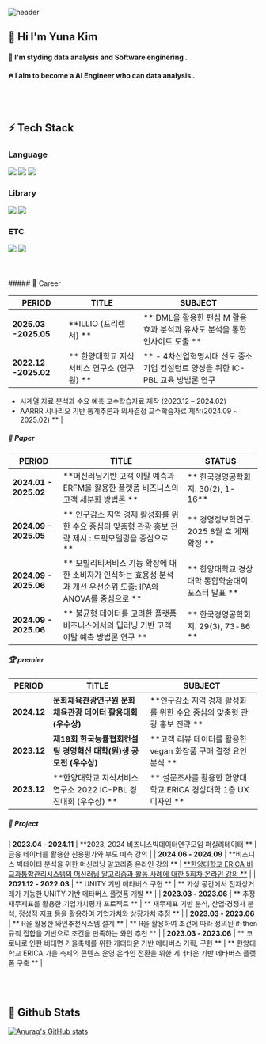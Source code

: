 <div>
  
  <!--Header-->

  ![header](https://capsule-render.vercel.app/api?type=waving&color=gradient&height=300&section=header&text=Good%20to%20see%20you%20%F0%9F%A4%97)
</div>

<div>
  <!--Body-->
  
  ## 👀 Hi I'm Yuna Kim 
  #### :raising_hand: I'm styding data analysis and Software enginering .<br/>
  #### :fire: I aim to become a AI Engineer who can data analysis .<br/>
 
  <br/>
  <br/>
  
  ## ⚡ Tech Stack
  ### Language
  <!--Python-->
  <img src="https://img.shields.io/badge/Python-3776AB?style=flat-square&logo=Python&logoColor=white"/>
  <!--JavaScript-->
  <img src="https://img.shields.io/badge/JavaScript-F7DF1E?style=flat-square&logo=JavaScript&logoColor=white"/>
  <!--HTML5-->
  <img src="https://img.shields.io/badge/HTML5-E34F26?style=flat-square&logo=HTML5&logoColor=white"/>
  <br/>
  
  ### Library
  <!--PyTorch-->
  <img src="https://img.shields.io/badge/PyTorch-EE4C2C?style=flat-square&logo=PyTorch&logoColor=white"/>
  <!--Selenium-->
  <img src="https://img.shields.io/badge/Selenium-43B02A?style=flat-square&logo=Selenium&logoColor=white"/>
  <br/>
  
  ### ETC
  <!--notion-->
  <img src="https://img.shields.io/badge/notion-000000?style=flat-square&logo=notion&logoColor=white"/>
  <!--MySQL-->
  <img src="https://img.shields.io/badge/MySQL-4479A1?style=flat-square&logo=MySQL&logoColor=white"/>
  <br/>
  <br/>

<br/>
<br/>
##### 🏢 Career

| PERIOD | TITLE | SUBJECT |
| ------- | ------- | ------- | 
| **2025.03 -2025.05** | **ILLIO (프리렌서) ** | ** DML을 활용한 팬심 M 활용 효과 분석과 유사도 분석을 통한 인사이트 도출 ** | 
| **2022.12 -2025.02** | ** 한양대학교 지식서비스 연구소 (연구원) ** | ** - 4차산업혁명시대 선도 중소기업 컨설턴트 양성을 위한 IC-PBL 교육 방법론 연구
- 시계열 자료 분석과 수요 예측 교수학습자료 제작 (2023.12 – 2024.02)
- AARRR 시나리오 기반 통계추론과 의사결정 교수학습자료 제작(2024.09 ~ 2025.02) 
 ** |

##### 📜 Paper

| PERIOD | TITLE | STATUS |
| ------- | ------- | ------- |
| **2024.01 - 2025.02** | **머신러닝기반 고객 이탈 예측과 ERFM을 활용한 플랫폼 비즈니스의 고객 세분화 방법론 ** | ** 한국경영공학회지. 30(2), 1-16** |
| **2024.09 - 2025.05** | ** 인구감소 지역 경제 활성화를 위한 수요 중심의 맞춤형 관광 홍보 전략 제시 : 토픽모델링을 중심으로 ** | ** 경영정보학연구.  2025 8월 호 게재 확정 ** |
| **2024.09 - 2025.06** | ** 모빌리티서비스 기능 확장에 대한 소비자가 인식하는 효용성 분석과 개선 우선순위 도출: IPA와 ANOVA를 중심으로 ** | ** 한양대학교 경상대학 통합학술대회 포스터 발표 ** |
| **2024.09 - 2025.06** | ** 불균형 데이터를 고려한 플랫폼 비즈니스에서의 딥러닝 기반 고객 이탈 예측 방법론 연구 ** | ** 한국경영공학회지. 29(3), 73-86 ** |

##### 🏆 premier

| PERIOD | TITLE | SUBJECT |
| ------- | ------- | -------|
| **2024.12** | **문화체육관광연구원 문화체육관광 데이터 활용대회 (우수상)** | **인구감소 지역 경제 활성화를 위한 수요 중심의 맞춤형 관광 홍보 전략 ** |
| **2023.12** | **제19회 한국능률협회컨설팅 경영혁신 대학(원)생 공모전 (우수상)** | **고객 리뷰 데이터를 활용한 vegan 화장품 구매 결정 요인 분석 ** |
| **2023.12** | **한양대학교 지식서비스연구소 2022 IC-PBL 경진대회 (우수상) ** | ** 설문조사를 활용한 한양대학교 ERICA 경상대학 1층 UX 디자인 ** |

##### 🌱 Project  

| **2023.04 - 2024.11** | **2023, 2024 비즈니스빅데이터연구모임  퍼실리테이터 ** | 금융 데이터를 활용한 신용평가와 부도 예측 강의 |
| **2024.06 - 2024.09** | **비즈니스 빅데이터 분석을 위한 머신러닝 알고리즘 온라인 강의 ** | [**한양대학교 ERICA 비교과통합관리시스템의 머신러닝 알고리즘과 활동 사례에 대한 5회차 온라인 강의 **]([https://github.com/heoni00/2021-Sub_Project-Baemin](https://github.com/user-attachments/assets/c48eb84a-7a4b-4e52-8ef2-5128019fd936)) |
| **2021.12 - 2022.03** | ** UNITY 기반 메타버스 구현 ** | ** 가상 공간에서 전자상거래가 가능한 UNITY 기반 메타버스 플랫폼 개발 ** |
| **2023.03 - 2023.06** | ** 추정재무제표를 활용한 기업가치평가 프로젝트 ** | ** 재무제표 기반 분석, 산업·경쟁사 분석, 정성적 지표 등을 활용하여 기업가치와 상장가치 추정 ** |
| **2023.03 - 2023.06** | ** R을 활용한 와인추천시스템 설계 ** | ** R을 활용하여 조건에 따라 정의된 if-then 규칙 집합을 기반으로 조건을 만족하는 와인 추천 ** |
| **2023.03 - 2023.06** | ** 코로나로 인한 비대면 가을축제를 위한 게더타운 기반 메타버스 기획, 구현 ** | ** 한양대학교 ERICA 가을 축제의 콘텐츠 운영 온라인 전환을 위한 게더타운 기반 메타버스 플랫폼 구축 ** |


 <br/>
 <br/>
  
  
  ## 🤔 Github Stats
  [![Anurag's GitHub stats](https://github-readme-stats.vercel.app/api?username=youunaaaKim)](https://github.com/anuraghazra/github-readme-stats)  
</div>


<!--
**youunaaaKim/youunaaaKim** is a ✨ _special_ ✨ repository because its `README.md` (this file) appears on your GitHub profile.

Here are some ideas to get you started:

- 🔭 I’m currently working on ...
- 🌱 I’m currently learning ...
- 👯 I’m looking to collaborate on ...
- 🤔 I’m looking for help with ...
- 💬 Ask me about ...
- 📫 How to reach me: ...
- 😄 Pronouns: ...
- ⚡ Fun fact: ...
-->

    
